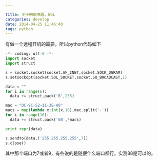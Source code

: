 ```yaml
---

title: 关于网络唤醒，WOL
categories: develop
date: 2014-04-25 11:46:40
tags: python
---
```


有做一个远程开机的需要，所以python代码如下
<!--more-->

```py
-*- coding: utf-8 -*-
import socket
import struct

s = socket.socket(socket.AF_INET,socket.SOCK_DGRAM)
s.setsockopt(socket.SOL_SOCKET,socket.SO_BROADCAST,1)

data = ""
for i in range(6):
  data += struct.pack('B',255)

mac = "DC-9C-52-11-3E-A8"
macs = map(lambda x:int(x,16),mac.split('-'))
for i in range(16):
  data += struct.pack('6B',*macs)

print repr(data)

s.sendto(data,('255.255.255.255',7))
s.close()
```

其中那个端口为7或者9，有些说的是随便什么端口都行。实测88是可以的。
